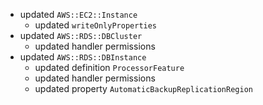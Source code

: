- updated `AWS::EC2::Instance`
  - updated `writeOnlyProperties`
- updated `AWS::RDS::DBCluster`
  - updated handler permissions
- updated `AWS::RDS::DBInstance`
  - updated definition `ProcessorFeature`
  - updated handler permissions
  - updated property `AutomaticBackupReplicationRegion`
